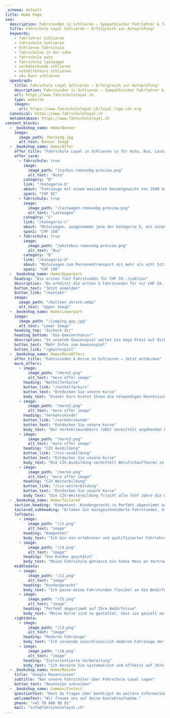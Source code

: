 ```yaml
---
_schema: default
title: Home Page
seo:
  description: Fahrstunden in Schlieren – Sympathischer Fahrlehrer & faire Preise. Jetzt online Fahrlektion buchen und zur Autoprüfung!
  title: Fahrschule Loyal Schlieren – Erfolgreich zur Autoprüfung!
  keywords:
    - fahrlehrer Schlieren
    - fahrschule Schlieren
    - Schlieren fahrschule
    - fahrschulen in der nähe
    - fahrschule auto
    - fahrschule lastwagen
    - verkehrskunde schlieren
    - nothelferkurs schlieren
    - vku kurs schlieren
  openGraph:
    title: Fahrschule Loyal Schlieren – Erfolgreich zur Autoprüfung!
    description: Fahrstunden in Schlieren – Sympathischer Fahrlehrer & faire Preise. Jetzt online Fahrlektion buchen und zur Autoprüfung!
    url: https://www.fahrschuleloyal.ch
    type: website
    images:
      url: https://www.fahrschuleloyal.ch/loyal.logo.cdr.svg
  canonical: https://www.fahrschuleloyal.ch
  metadatabase: https://www.fahrschuleloyal.ch
content_blocks:
  - _bookshop_name: Home/Banner
    image:
      image_path: /heroimg.jpg
      alt_text: Banner Image
  - _bookshop_name: Home/Offer
    offer_title: "Fahrschule Loyal in Schlieren \n für Auto, Bus, Lastwagen und Anhänger"
    offer_card:
      - fahrschule: true
        image:
          image_path: "/carbus-removebg-preview.png"
          alt_text: "Auto"
        category: "B"
        link: "/kategorie-b"
        about: "Fahrzeuge mit einem maximalen Gesamtgewicht von 3500 kg, acht Sitzplätzen, abgesehen vom Fahrersitz."
        span1: "CHF 82"
      - fahrschule: true
        image:
          image_path: "/lastwagen-removebg-preview.png"
          alt_text: "Lastwagen"
        category: "C"
        link: "/kategorie-c"
        about: "Motorwagen, ausgenommen jene der Kategorie D, mit einem Gesamtgewicht von mehr als 3500 kg"
        span1: "CHF 160"
      - fahrschule: true
        image:
          image_path: "/whitebus-removebg-preview.png"
          alt_text: "Bus"
        category: "D"
        link: "/kategorie-d"
        about: "Motorwagen zum Personentransport mit mehr als acht Sitzplätzen ausser dem Führersitz"
        span1: "CHF 190"
  - _bookshop_name: Home/Upperpart
    heading: "Die ersten fünf Fahrstunden für CHF 59.-/Lektion"
    description: "Du erhältst die ersten 5 Fahrstunden für nur CHF 59.- pro Lektion! Melde dich jetzt an und spare dadurch CHF 135.- (Aktion gültig bis [Datum])"
    button_text: "Jetzt anmelden"
    button_link: "/kontakt"
    image: 
      image_path: "/balloon_shrink.webp"
      alt_text: "Upper Image"
  - _bookshop_name: Home/Lowerpart
    image: 
      image_path: "/jumping_guy.jpg"
      alt_text: "Lower Image"
    heading_top: "Sichere dir"
    heading_bottom: "die Gewinnchance!"
    description: "In unserem Gewinnspiel wartet ein mega Preis auf dich!"
    button_text: "Mehr Infos zum Gewinnspiel"
    button_link: "/gewinnspiel"
  - _bookshop_name: Home/MoreOffers
    offer_title: "Fahrstunden & Kurse in Schlieren – Jetzt entdecken"
    more_offers:
      - image: 
          image_path: "/more1.png"
          alt_text: "more offer image"
        heading: "Nothelferkurse"
        button_link: "/nothelferkurs"
        button_text: "Entdecken Sie unsere Kurse"
        body_text: "Dieser Kurs bietet Ihnen die notwendigen Kenntnisse und Fertigkeiten, um in Notfällen schnell und effektiv zu handeln. Nach Abschluss sind Sie in der Lage, selbstbewusst und kompetent Erste Hilfe zu leisten."
      - image: 
          image_path: "/more2.png"
          alt_text: "more offer image"
        heading: "Verkehrskunde"
        button_link: "/verkehrskunde"
        button_text: "Entdecken Sie unsere Kurse"
        body_text: "Der Verkehrskundekurs (VKU) vermittelt angehenden Fahrern wichtige Grundlagen für eine sichere und verantwortungsvolle Teilnahme am Strassenverkehr. In vier Modulen lernen die Teilnehmer, Gefahren besser einzuschätzen und vorausschauend zu fahren - eine Voraussetzung für die praktische Führerprüfung."
      - image: 
          image_path: "/more3.png"
          alt_text: "more offer image"
        heading: "CZV Ausbildung"
        button_link: "/czv-ausbildung"
        button_text: "Entdecken Sie unsere Kurse"
        body_text: "Die CZV-Ausbildung vermittelt Berufschauffeuren in der Schweiz das nötige Wissen und die Fähigkeiten für sicheres, effizientes und kundenorientiertes Fahren. Sie umfasst Themen wie Unfallverhütung, wirtschaftliches Fahren, rechtliche Vorgaben sowie den Umgang mit Kunden und Stress. Der Kurs ist verpflichtend für alle, die im gewerblichen Personen- oder Gütertransport tätig sind."
      - image: 
          image_path: "/more4.png"
          alt_text: "more offer image"
        heading: "CZV Weiterbildung"
        button_link: "/czv-weiterbildung"
        button_text: "Entdecken Sie unsere Kurse"
        body_text: "Die CZV-Weiterbildung frischt alle fünf Jahre die Qualifikation von Berufschauffeuren auf. Der Kurs fördert sichere, wirtschaftliche und kundenfreundliche Fahrkompetenzen und behandelt aktuelle rechtliche, technische und gesundheitliche Themen."
  - _bookshop_name: Home/Tailored
    section_heading: "Kompetent. Kundengerecht.\n Perfekt abgestimmt auf Ihre\nBedürfnisse"
    tailored_subheading: "Erleben Sie massgeschneiderte Fahrstunden, die Ihre Erwartungen übertreffen."
    leftdata:
      - image: 
          image_path: "/i1.png"
          alt_text: "image"
        heading: "Kompetent"
        body_text: "Ich bin ein erfahrener und qualifizierter Fahrlehrer und gebe mein Wissen gezielt weiter. Dabei lege ich grossen Wert auf eine fundierte Ausbildung und individuelle Betreuung."
      - image: 
          image_path: "/i4.png"
          alt_text: "image"
        heading: "Von Kunden geschätzt"
        body_text: "Meine Fahrschule geniesst ein hohes Mass an Vertrauen und Zufriedenheit bei den Schülern. Viele empfehlen mich aufgrund meiner professionellen und freundlichen Art als Fahrlehrer weiter."
    middledata:
      - image: 
          image_path: "/i2.png"
          alt_text: "image"
        heading: "Kundengerecht"
        body_text: "Ich passe meine Fahrstunden flexibel an die Bedürfnisse und den Lernstil jedes Schülers an und garantiere so eine effektive und angenehme Lernerfahrung."
      - image: 
          image_path: "/i5.png"
          alt_text: "image"
        heading: "Perfekt abgestimmt auf Ihre Bedürfnisse"
        body_text: "Meine Kurse sind so gestaltet, dass sie gezielt auf die spezifischen Anforderungen der Schüler eingehen. Ob Anfänger oder Fortgeschrittener - ich habe das passende Angebot für jeden."
    rightdata:
      - image: 
          image_path: "/i3.png"
          alt_text: "image"
        heading: "Moderne Fahrzeuge"
        body_text: "Ich verwende ausschliesslich moderne Fahrzeuge der neuesten Generation. Diese bieten höchsten Komfort und Sicherheit, um das Lernen auf Schweizer Strassen zu erleichtern."
      - image: 
          image_path: "/i6.png"
          alt_text: "image"
        heading: "Zielorientierte Vorbereitung"
        body_text: "Ich bereite Sie systematisch und effektiv auf Ihre Kontrollfahrt vor. Durch gezielte Übungen und individuelles Feedback steigere ich Ihre Fahrkompetenz und Ihr Selbstvertrauen."
  - _bookshop_name: Home/Review
    title: "Google Rezensionen"
    subtitle: "Was unsere Fahrschüler über Fahrschule Loyal sagen"
    button_text: "Rezension schreiben"
  - _bookshop_name: Common/Contact
    questionText: "Hast du Fragen oder benötigst du weitere Informationen?"
    welcomeText: "Wir freuen uns auf deine Kontaktaufnahme."
    phone: "+41 78 800 90 91"
    mail: "info@fahrschuleloyal.ch"
---
```

